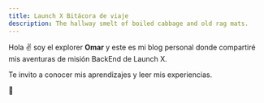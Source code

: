 ```yaml
---
title: Launch X Bitácora de viaje
description: The hallway smelt of boiled cabbage and old rag mats.
---
```


Hola ✌️  soy el explorer **Omar** y este es mi blog personal donde compartiré mis aventuras de misión BackEnd de Launch X.

Te invito a conocer mis aprendizajes y leer mis experiencias.

🚀
